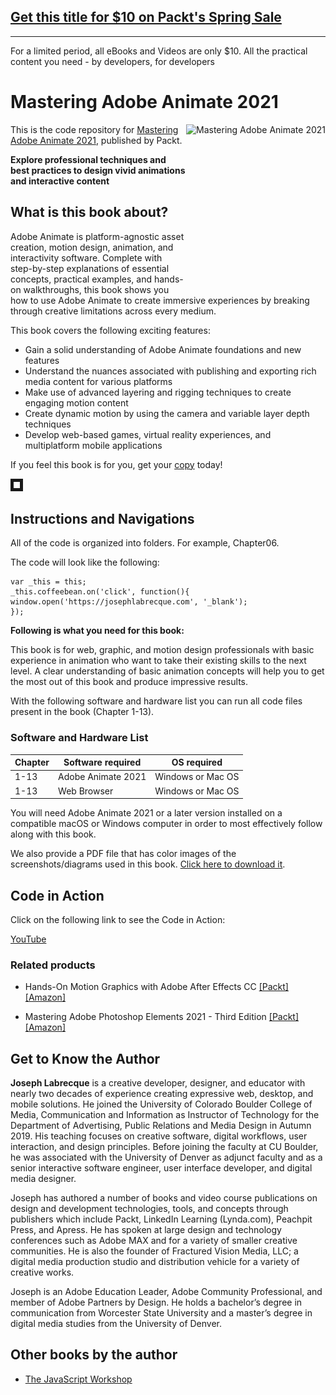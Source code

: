 ## [Get this title for $10 on Packt's Spring Sale](https://www.packt.com/B17016?utm_source=github&utm_medium=packt-github-repo&utm_campaign=spring_10_dollar_2022)
-----
For a limited period, all eBooks and Videos are only $10. All the practical content you need \- by developers, for developers

# Mastering Adobe Animate 2021

<a href="https://www.packtpub.com/product/mastering-adobe-animate-2021/9781801074162?utm_source=github&utm_medium=repository&utm_campaign=9781801074162"><img src="https://static.packt-cdn.com/products/9781801074162/cover/smaller" alt="Mastering Adobe Animate 2021" height="256px" align="right"></a>

This is the code repository for [Mastering Adobe Animate 2021](https://www.packtpub.com/product/mastering-adobe-animate-2021/9781801074162?utm_source=github&utm_medium=repository&utm_campaign=9781801074162), published by Packt.

**Explore professional techniques and best practices to design vivid animations and interactive content**

## What is this book about?
Adobe Animate is platform-agnostic asset creation, motion design, animation, and interactivity software. Complete with step-by-step explanations of essential concepts, practical examples, and hands-on walkthroughs, this book shows you how to use Adobe Animate to create immersive experiences by breaking through creative limitations across every medium.

This book covers the following exciting features: 
* Gain a solid understanding of Adobe Animate foundations and new features
* Understand the nuances associated with publishing and exporting rich media content for various platforms
* Make use of advanced layering and rigging techniques to create engaging motion content
* Create dynamic motion by using the camera and variable layer depth techniques
* Develop web-based games, virtual reality experiences, and multiplatform mobile applications

If you feel this book is for you, get your [copy](https://www.amazon.com/dp/180107416X) today!

<a href="https://www.packtpub.com/?utm_source=github&utm_medium=banner&utm_campaign=GitHubBanner"><img src="https://raw.githubusercontent.com/PacktPublishing/GitHub/master/GitHub.png" 
alt="https://www.packtpub.com/" border="5" /></a>


## Instructions and Navigations
All of the code is organized into folders. For example, Chapter06.

The code will look like the following:
```
var _this = this;
_this.coffeebean.on('click', function(){
window.open('https://josephlabrecque.com', '_blank');
});
```

**Following is what you need for this book:**

This book is for web, graphic, and motion design professionals with basic experience in animation who want to take their existing skills to the next level. A clear understanding of basic animation concepts will help you to get the most out of this book and produce impressive results.

With the following software and hardware list you can run all code files present in the book (Chapter 1-13).

### Software and Hardware List

| Chapter  | Software required                   | OS required                        |
| -------- | ------------------------------------| -----------------------------------|
| 1-13     | Adobe Animate 2021                  | Windows or Mac OS                  |
| 1-13     | Web Browser                         | Windows or Mac OS                  |

You will need Adobe Animate 2021 or a later version installed on a compatible macOS or Windows computer in order to most effectively follow along with this book.


We also provide a PDF file that has color images of the screenshots/diagrams used in this book. [Click here to download it](https://static.packt-cdn.com/downloads/9781801074162_ColorImages.pdf).

## Code in Action

Click on the following link to see the Code in Action:

[YouTube](https://www.youtube.com/playlist?list=PLeLcvrwLe187AOlfoGMQTDqCfIiPO0JmI)

### Related products <Other books you may enjoy>
* Hands-On Motion Graphics with Adobe After Effects CC [[Packt]](https://www.packtpub.com/product/hands-on-motion-graphics-with-adobe-after-effects-cc/9781789345155?utm_source=github&utm_medium=repository&utm_campaign=9781789345155) [[Amazon]](https://www.amazon.com/dp/1789345154)

* Mastering Adobe Photoshop Elements 2021 - Third Edition [[Packt]](https://www.packtpub.com/product/mastering-adobe-photoshop-elements-2021-third-edition/9781800566996?utm_source=github&utm_medium=repository&utm_campaign=9781800566996) [[Amazon]](https://www.amazon.com/dp/1800566999)

## Get to Know the Author
**Joseph Labrecque**
is a creative developer, designer, and educator with nearly two decades of experience creating expressive web, desktop, and mobile solutions. He joined the University of Colorado Boulder College of Media, Communication and Information as Instructor of Technology for the Department of Advertising, Public Relations and Media Design in Autumn 2019. His teaching focuses on creative software, digital workflows, user interaction, and design principles. Before joining the faculty at CU Boulder, he was associated with the University of Denver as adjunct faculty and as a senior interactive software engineer, user interface developer, and digital media designer.

Joseph has authored a number of books and video course publications on design and development technologies, tools, and concepts through publishers which include Packt, LinkedIn Learning (Lynda.com), Peachpit Press, and Apress. He has spoken at large design and technology conferences such as Adobe MAX and for a variety of smaller creative communities. He is also the founder of Fractured Vision Media, LLC; a digital media production studio and distribution vehicle for a variety of creative works.

Joseph is an Adobe Education Leader, Adobe Community Professional, and member of Adobe Partners by Design. He holds a bachelor’s degree in communication from Worcester State University and a master’s degree in digital media studies from the University of Denver.


## Other books by the author
* [The JavaScript Workshop](https://www.packtpub.com/product/the-javascript-workshop/9781838641917?utm_source=github&utm_medium=repository&utm_campaign=9781838641917)



